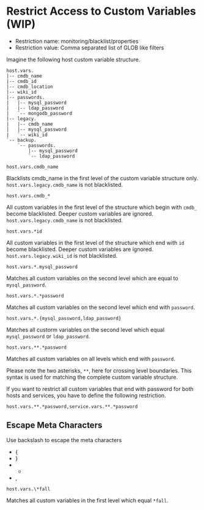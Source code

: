 # Restrict Access to Custom Variables (WIP)

* Restriction name: monitoring/blacklist/properties
* Restriction value: Comma separated list of GLOB like filters 

Imagine the following host custom variable structure.

````
host.vars.
|-- cmdb_name
|-- cmdb_id
|-- cmdb_location
|-- wiki_id
|-- passwords.
|   |-- mysql_password
|   |-- ldap_password
|   `-- mongodb_password
|-- legacy.
|   |-- cmdb_name
|   |-- mysql_password
|   `-- wiki_id
`-- backup.
    `-- passwords.
        |-- mysql_password
        `-- ldap_password
````

`host.vars.cmdb_name`

Blacklists cmdb_name in the first level of the custom variable structure only.
`host.vars.legacy.cmdb_name` is not blacklisted.


`host.vars.cmdb_*`

All custom variables in the first level of the structure which begin with `cmdb_` become blacklisted.
Deeper custom variables are ignored. `host.vars.legacy.cmdb_name` is not blacklisted.

`host.vars.*id`

All custom variables in the first level of the structure which end with `id` become blacklisted.
Deeper custom variables are ignored. `host.vars.legacy.wiki_id` is not blacklisted.

`host.vars.*.mysql_password`

Matches all custom variables on the second level which are equal to `mysql_password`.

`host.vars.*.*password`

Matches all custom variables on the second level which end with `password`.

`host.vars.*.{mysql_password,ldap_password}`

Matches all custorm variables on the second level which equal `mysql_password` or `ldap_password`.

`host.vars.**.*password`

Matches all custom variables on all levels which end with `password`.

Please note the two asterisks, `**`, here for crossing level boundaries. This syntax is used for matching the complete
custom variable structure.

If you want to restrict all custom variables that end with password for both hosts and services, you have to define
the following restriction.

`host.vars.**.*password,service.vars.**.*password`

## Escape Meta Characters

Use backslash to escape the meta characters

* {
* }
* *
* ,

`host.vars.\*fall`

Matches all custom variables in the first level which equal `*fall`.

